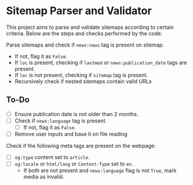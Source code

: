 # Sitemap Parser and Validator

This project aims to parse and validate sitemaps according to certain criteria. Below are the steps and checks performed by the code:

Parse sitemaps and check if `news:news` tag is present on sitemap.
   - If not, flag it as `False`.
   - If `loc` is present, checking if `lastmod` or `news:publication_date` tags are present.
   - If `loc` is not present, checking if `sitemap` tag is present.
   - Recursively check if nested sitemaps contain valid URLs
## To-Do
- [ ] Ensure publication date is not older than 2 months.
- [ ] Check if `news:language` tag is present.
  - [ ] If not, flag it as `False`.
- [ ] Remove user inputs and base it on file reading

Check if the following meta tags are present on the webpage:
- [ ] `og:type` content set to `article`.
- [ ] `og:locale` or `html/lang` or `Content-Type` set to `en`.
   - If both are not present and `news:language` flag is not `True`, mark media as invalid.
